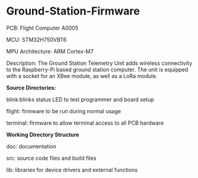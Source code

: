<h1>Ground-Station-Firmware</h1>

<p>PCB: Flight Computer A0005</p>
<p>MCU: STM32H750VBT6 </p>
<p>MPU Architecture: ARM Cortex-M7</p>

<p>Description: The Ground Station Telemetry Unit adds wireless connectivity to the Raspberry-Pi 
based ground station computer. The unit is equipped with a socket for an XBee module, as well as a LoRa module.</p>

<p><b>Source Directories:</b></p>
<p>
blink:blinks status LED to test programmer and board setup 

flight: firmware to be run during normal usage 

terminal: firmware to allow terminal access to all PCB hardware 
</p>

<p><b>Working Directory Structure</b></p>

<p>
doc: documentation

src: source code files and build files

lib: libraries for device drivers and external functions
</p>
